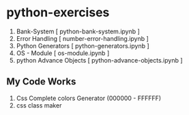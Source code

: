 # python-exercises

1) Bank-System [ python-bank-system.ipynb ]
2) Error Handling [ number-error-handling.ipynb ]
3) Python Generators [ python-generators.ipynb ]
4) OS - Module [ os-module.ipynb ]
5) python Advance Objects [ python-advance-objects.ipynb ]


## My Code Works

1) Css Complete colors Generator (000000 - FFFFFF)
2) css class maker
